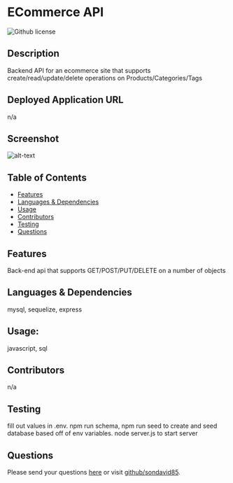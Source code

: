 # ECommerce API 
  ![Github license](https://img.shields.io/badge/license--blue.svg)
  ## Description
  Backend API for an ecommerce site that supports create/read/update/delete operations on Products/Categories/Tags
  ## Deployed Application URL
  n/a
  ## Screenshot
  ![alt-text](./screenshot)
  ## Table of Contents
  * [Features](#features)
  * [Languages & Dependencies](#languagesanddependencies)
  * [Usage](#Usage)
  * [Contributors](#contributors)
  * [Testing](#testing)
  * [Questions](#questions)
  ## Features
  Back-end api that supports GET/POST/PUT/DELETE on a number of objects
  ## Languages & Dependencies
  mysql, sequelize, express
  ## Usage:
  javascript, sql
  ## Contributors
  n/a
  ## Testing
  fill out values in .env. npm run schema, npm run seed to create and seed database based off of env variables. node server.js to start server
  ## Questions
  Please send your questions [here](mailto:sondavid85@yahoo.com?subject=[GitHub]%20Dev%20Connect) or visit [github/sondavid85](https://github.com/sondavid85).
  